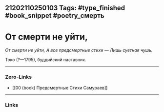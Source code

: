 21202110250103
Tags: #type_finished #book_snippet #poetry_смерть
---
# От смерти не уйти,

*От смерти не уйти,
А все предсмертные стихи —
Лишь суетная чушь.*

Токо (?—1795), буддийский наставник. 

---
### Zero-Links
- [[00 (book) Предсмертные Стихи Самураев]]
---
### Links
